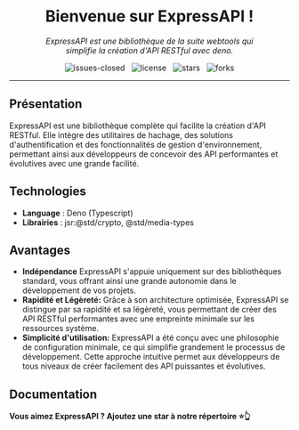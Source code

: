 <h1 align="center">Bienvenue sur ExpressAPI !</h1>

<p align="center">
    <em>
        ExpressAPI est une bibliothèque de la suite webtools qui<br>
        simplifie la création d'API RESTful avec deno.
    </em>
</p>

<p align="center">
    <img src="https://img.shields.io/github/issues-closed/8borane8/webtools-expressapi.svg" alt="issues-closed" />
    &nbsp;
    <img src="https://img.shields.io/github/license/8borane8/webtools-expressapi.svg" alt="license" />
    &nbsp;
    <img src="https://img.shields.io/github/stars/8borane8/webtools-expressapi.svg" alt="stars" />
    &nbsp;
    <img src="https://img.shields.io/github/forks/8borane8/webtools-expressapi.svg" alt="forks" />
</p>

<hr>

## Présentation

ExpressAPI est une bibliothèque complète qui facilite la création d'API RESTful.
Elle intègre des utilitaires de hachage, des solutions d'authentification et des
fonctionnalités de gestion d'environnement, permettant ainsi aux développeurs de
concevoir des API performantes et évolutives avec une grande facilité.

## Technologies

- **Language** : Deno (Typescript)
- **Librairies** : jsr:@std/crypto, @std/media-types

## Avantages

- **Indépendance** ExpressAPI s'appuie uniquement sur des bibliothèques
  standard, vous offrant ainsi une grande autonomie dans le développement de vos
  projets.
- **Rapidité et Légèreté:** Grâce à son architecture optimisée, ExpressAPI se
  distingue par sa rapidité et sa légèreté, vous permettant de créer des API
  RESTful performantes avec une empreinte minimale sur les ressources système.
- **Simplicité d'utilisation:** ExpressAPI a été conçu avec une philosophie de
  configuration minimale, ce qui simplifie grandement le processus de
  développement. Cette approche intuitive permet aux développeurs de tous
  niveaux de créer facilement des API puissantes et évolutives.

## Documentation

**Vous aimez ExpressAPI ? Ajoutez une star à notre répertoire ⭐👆**
